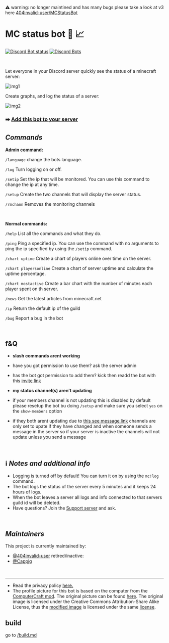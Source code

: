 :warning: warning: no longer maintined and has many bugs please take a look at v3 here [404invalid-user/MCStatusBot](https://github.com/404invalid-user/MCStatusBot)

# MC status bot :robot: :chart_with_upwards_trend:

[![Discord Bot status](https://top.gg/api/widget/status/816747912888975362.svg)](https://top.gg/bot/816747912888975362)
[![Discord Bots](https://top.gg/api/widget/servers/816747912888975362.svg) ](https://top.gg/bot/816747912888975362)

<br>

Let everyone in your Discord server quickly see the status of a minecraft server:

![img1](https://i.ibb.co/kQ05Pjx/example1.png)

Create graphs, and log the status of a server:

![img2](https://i.ibb.co/grR1NY9/chartex.png)

### :arrow_right: **[Add this bot to your server](https://discord.com/oauth2/authorize?client_id=816747912888975362&permissions=269798480&scope=bot%20applications.commands)**

## *Commands*

**Admin command:**

`/language` change the bots language.

`/log` Turn logging on or off. 

`/setip` Set the ip that will be monitored. You can use this command to change the ip at any time.

`/setup` Create the two channels that will display the server status.

`/rmchann` Removes the monitoring channels

<br>

**Normal commands:**

`/help` List all the commands and what they do.

`/ping` Ping a specified ip. You can use the command with no arguments to ping the ip specified by using the `/setip` command.

`/chart uptime` Create a chart of players online over time on the server.

`/chart playersonline` Create a chart of server uptime and calculate the uptime percentage.

`/chart mostactive` Create a bar chart with the number of minutes each player spent on th server.

`/news` Get the latest articles from minecraft.net

`/ip` Return the default ip of the guild

`/bug` Report a bug in the bot

<br>

## f&Q

- **slash commands arent working**
 - have you got permission to use them? ask the server admin
 - has the bot got permission to add them? kick then readd the bot with this [invite link](https://discord.com/oauth2/authorize?client_id=816747912888975362&scope=bot&permissions=268749904)

- **my status channel(s) aren't updating**
 - if your members channel is not updating this is disabled by default please resetup the bot bu doing `/setup` and make sure you select `yes` on the `show-members` option
 - if they both arent updating due to [this see message link](https://discord.com/channels/892122095235006485/892124170115239937/939299623447719989) channels are only set to upate if they have changed and when  someone sends a message in the server so if your server is inactive the channels will not update unless you send a message

<br>

## :information_source: *Notes and additional info*
* Logging is turned off by default! You can turn it on by using the `mc!log` command.
* The bot logs the status of the server every 5 minutes and it keeps 24 hours of logs. 
* When the bot leaves a server all logs and info connected to that servers guild id will be deleted.
* Have questions? Join the [Support server](https://discord.gg/YzX5KdF4kq) and ask.

<br>

## *Maintainers*

This project is currently maintained by:
* [@404invalid-user](https://github.com/404invalid-user)
retired/inactive:
* [@Cappig](https://github.com/cappig)

<br>
<hr>

* Read the privacy policy [here.](https://github.com/404invalid-user/MC-status-bot/blob/main/miscellaneous/Privacy_policy.md)
* The profile picture for this bot is based on the computer from the [ComputerCraft mod](https://www.computercraft.info/). The original picture can be found [here](https://feed-the-beast.fandom.com/wiki/ComputerCraft?file=Iso_Computer.png). The original image is licensed under the Creative Commons Attribution-Share Alike License, thus the [modified image](https://github.com/404invalid-user/MC-status-bot/blob/main/miscellaneous/icon.png) is licensed under the same [license](https://creativecommons.org/licenses/by-sa/3.0/).


## build


go to [/build.md](/build.md)
